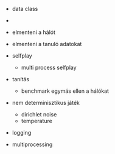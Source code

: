 - data class
- 

- elmenteni a hálót
- elmenteni a tanuló adatokat

- selfplay
    - multi process selfplay
    
- tanítás
    - benchmark egymás ellen a hálókat

- nem determinisztikus játék
    - dirichlet noise
    - temperature

- logging

- multiprocessing